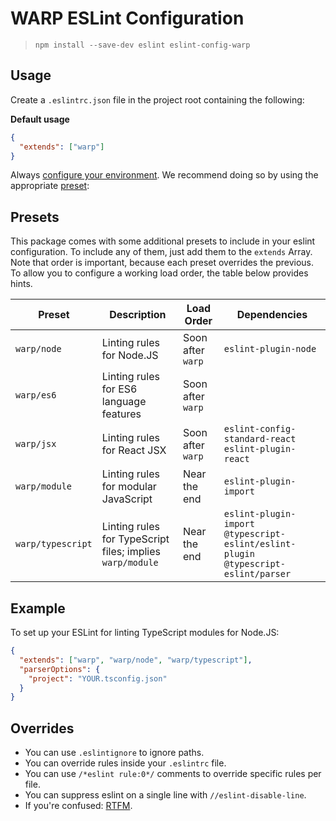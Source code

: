 # WARP ESLint Configuration

> `npm install --save-dev eslint eslint-config-warp`

## Usage

Create a `.eslintrc.json` file in the project root containing the following:

**Default usage**

```json
{
  "extends": ["warp"]
}
```

Always [configure your environment](http://eslint.org/docs/user-guide/configuring#specifying-environments).
We recommend doing so by using the appropriate [preset](#presets):

## Presets

This package comes with some additional presets to include in your eslint
configuration. To include any of them, just add them to the `extends` Array.
Note that order is important, because each preset overrides the previous. To
allow you to configure a working load order, the table below provides hints.

Preset | Description | Load Order | Dependencies
-------|-------------|------------|--------------
`warp/node` | Linting rules for Node.JS | Soon after `warp` | `eslint-plugin-node`
`warp/es6` | Linting rules for ES6 language features | Soon after `warp` |
`warp/jsx` | Linting rules for React JSX | Soon after `warp` | `eslint-config-standard-react eslint-plugin-react`
`warp/module` | Linting rules for modular JavaScript | Near the end | `eslint-plugin-import`
`warp/typescript` | Linting rules for TypeScript files; implies `warp/module` | Near the end | `eslint-plugin-import @typescript-eslint/eslint-plugin @typescript-eslint/parser`

## Example

To set up your ESLint for linting TypeScript modules for Node.JS:

```json
{
  "extends": ["warp", "warp/node", "warp/typescript"],
  "parserOptions": {
    "project": "YOUR.tsconfig.json"
  }
}
```

## Overrides

* You can use `.eslintignore` to ignore paths.
* You can override rules inside your `.eslintrc` file.
* You can use `/*eslint rule:0*/` comments to override specific rules per file.
* You can suppress eslint on a single line with `//eslint-disable-line`.
* If you're confused: [RTFM](http://eslint.org/docs/user-guide/configuring).
